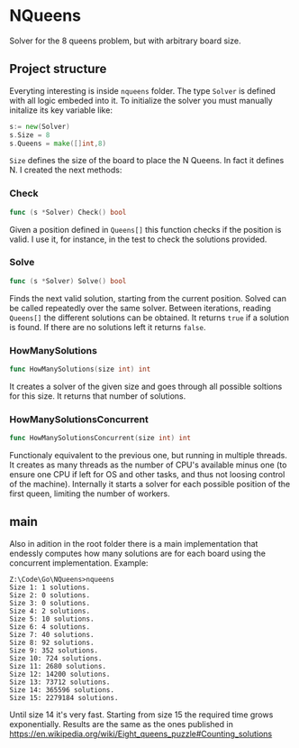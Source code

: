 # NQueens
Solver for the 8 queens problem, but with arbitrary board size.

## Project structure
Everyting interesting is inside `nqueens` folder. The type `Solver` is defined with all logic embeded into it. 
To initialize the solver you must manually initalize its key variable like:
```go
s:= new(Solver)
s.Size = 8
s.Queens = make([]int,8)
```
`Size` defines the size of the board to place the N Queens. In fact it defines N.
I created the next methods:
### Check
```go
func (s *Solver) Check() bool
```
Given a position defined in `Queens[]` this function checks if the position is valid. I use it, for instance, in the test to check the solutions provided.
### Solve
```go
func (s *Solver) Solve() bool
```
Finds the next valid solution, starting from the current position. Solved can be called repeatedly over the same solver. Between iterations, reading `Queens[]` the different solutions can be obtained.
It returns `true` if a solution is found. If there are no solutions left it returns `false`.
### HowManySolutions
```go
func HowManySolutions(size int) int
```
It creates a solver of the given size and goes through all possible soltions for this size. It returns that number of solutions.
### HowManySolutionsConcurrent
```go
func HowManySolutionsConcurrent(size int) int
```
Functionaly equivalent to the previous one, but running in multiple threads. It creates as many threads as the number of CPU's available minus one (to ensure one CPU if left for OS and other tasks, and thus not loosing control of the machine).
Internally it starts a solver for each possible position of the first queen, limiting the number of workers.
## main
Also in adition in the root folder there is a main implementation that endessly computes how many solutions are for each board using the concurrent implementation.
Example:
```
Z:\Code\Go\NQueens>nqueens
Size 1: 1 solutions.
Size 2: 0 solutions.
Size 3: 0 solutions.
Size 4: 2 solutions.
Size 5: 10 solutions.
Size 6: 4 solutions.
Size 7: 40 solutions.
Size 8: 92 solutions.
Size 9: 352 solutions.
Size 10: 724 solutions.
Size 11: 2680 solutions.
Size 12: 14200 solutions.
Size 13: 73712 solutions.
Size 14: 365596 solutions.
Size 15: 2279184 solutions.
```
Until size 14 it's very fast. Starting from size 15 the required time grows exponentially. Results are the same as the ones published in <https://en.wikipedia.org/wiki/Eight_queens_puzzle#Counting_solutions>